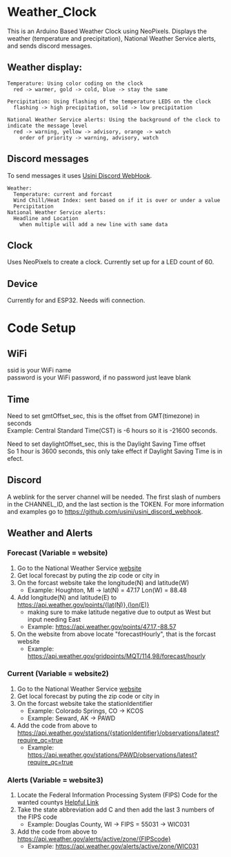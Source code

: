 # Weather_Clock

  This is an Arduino Based Weather Clock using NeoPixels. Displays the weather (temperature and precipitation), National Weather Service alerts, and sends discord messages.

## Weather display:
```
Temperature: Using color coding on the clock
  red -> warmer, gold -> cold, blue -> stay the same

Percipitation: Using flashing of the temperature LEDS on the clock
  flashing -> high precipitation, solid -> low precipitation

National Weather Service alerts: Using the background of the clock to indicate the message level
  red -> warning, yellow -> advisory, orange -> watch
    order of priority -> warning, advisory, watch
```

## Discord messages
To send messages it uses [Usini Discord WebHook](https://github.com/usini/usini_discord_webhook).
```
Weather:
  Temperature: current and forcast
  Wind Chill/Heat Index: sent based on if it is over or under a value
  Percipitation
National Weather Service alerts:
  Headline and Location
    when multiple will add a new line with same data
```

## Clock
Uses NeoPixels to create a clock. Currently set up for a LED count of 60.

## Device 
Currently for and ESP32. Needs wifi connection.

# Code Setup
## WiFi
  ssid is your WiFi name\
  password is your WiFi password, if no password just leave blank

## Time
  Need to set gmtOffset_sec, this is the offset from GMT(timezone) in seconds\
  Example: Central Standard Time(CST) is -6 hours so it is -21600 seconds. <br/>

  Need to set daylightOffset_sec, this is the Daylight Saving Time offset\
  So 1 hour is 3600 seconds, this only take effect if Daylight Saving Time is in efect.

## Discord
  A weblink for the server channel will be needed. The first slash of numbers in the CHANNEL_ID, and the last section is the TOKEN. For more information and examples go to https://github.com/usini/usini_discord_webhook.

## Weather and Alerts

### Forecast (Variable = website)
  1. Go to the National Weather Service [website](https://www.weather.gov)
  2. Get local forecast by puting the zip code or city in
  3. On the forcast website take the longitude(N) and latitude(W)
     - Example: Houghton, MI -> lat(N) = 47.17 Lon(W) = 88.48
  4. Add longitude(N) and latitude(E) to https://api.weather.gov/points/{lat(N)},{lon(E)}
     - making sure to make latitude negative due to output as West but input needing East
     - Example: https://api.weather.gov/points/47.17,-88.57
  5. On the website from above locate "forecastHourly", that is the forcast website
     - Example: https://api.weather.gov/gridpoints/MQT/114,98/forecast/hourly

### Current (Variable = website2)
  1. Go to the National Weather Service [website](https://www.weather.gov)
  2. Get local forecast by puting the zip code or city in
  3. On the forcast website take the stationIdentifier
     - Example: Colorado Springs, CO -> KCOS
     - Example: Seward, AK -> PAWD
  4. Add the code from above to https://api.weather.gov/stations/{stationIdentifier}/observations/latest?require_qc=true
     - Example: https://api.weather.gov/stations/PAWD/observations/latest?require_qc=true

### Alerts (Variable = website3)
  1. Locate the Federal Information Processing System (FIPS) Code for the wanted countys [Helpful Link](https://transition.fcc.gov/oet/info/maps/census/fips/fips.txt)
  2. Take the state abbreviation add C and then add the last 3 numbers of the FIPS code
     - Example: Douglas County, WI -> FIPS = 55031 -> WIC031
  3. Add the code from above to https://api.weather.gov/alerts/active/zone/{FIPScode}
     - Example: https://api.weather.gov/alerts/active/zone/WIC031
